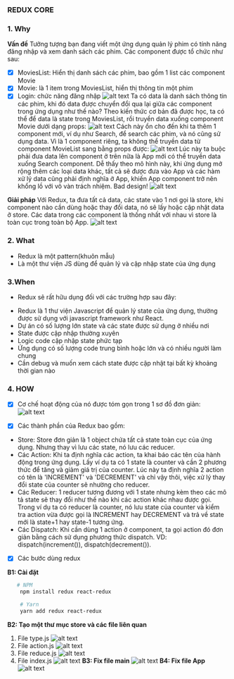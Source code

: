 ### REDUX CORE

### 1. Why

**Vấn đề**
Tưởng tượng bạn đang viết một ứng dụng quản lý phim có tính năng đăng nhập và xem danh sách các phim. Các component được tổ chức như sau:

- [x] MoviesList: Hiển thị danh sách các phim, bao gồm 1 list các component Movie
- [x] Movie: là 1 item trong MoviesList, hiển thị thông tin một phim
- [x] Login: chức năng đăng nhập
      ![alt text](image-1.png)
      Ta có data là danh sách thông tin các phim, khi đó data được chuyển đổi qua lại giữa các component trong ứng dụng như thế nào? Theo kiến thức cơ bản đã được học, ta có thể để data là state trong MoviesList, rồi truyền data xuống component Movie dưới dạng props:
      ![alt text](image-2.png)
      Cách này ổn cho đến khi ta thêm 1 component mới, ví dụ như Search, để search các phim, và nó cũng sử dụng data. Vì là 1 component riêng, ta không thể truyền data từ component MovieList sang bằng props được:
      ![alt text](image-3.png)
      Lúc này ta buộc phải đưa data lên component ở trên nữa là App mới có thể truyền data xuống Search component. Dễ thấy theo mô hình này, khi ứng dụng mở rộng thêm các loại data khác, tất cả sẽ được đưa vào App và các hàm xử lý data cũng phải định nghĩa ở App, khiến App component trở nên khổng lồ với vô vàn trách nhiệm. Bad design!
      ![alt text](image-4.png)

**Giải pháp**
Với Redux, ta đưa tất cả data, các state vào 1 nơi gọi là store, khi component nào cần dùng hoặc thay đổi data, nó sẽ lấy hoặc cập nhật data ở store. Các data trong các component là thống nhất với nhau vì store là toàn cục trong toàn bộ App.
![alt text](image-5.png)

### 2. What

- Redux là một pattern(khuôn mẫu)
- Là một thư viện JS dùng để quản lý và cập nhập state của ứng dụng

### 3.When

- Redux sẽ rất hữu dụng đối với các trường hợp sau đây:

* Redux là 1 thư viện Javascript để quản lý state của ứng dụng, thường được sử dụng với javascript framework như React.
* Dự án có số lượng lớn state và các state được sử dụng ở nhiều nơi
* State được cập nhập thường xuyên
* Logic code cập nhập state phức tạp
* Ứng dụng có số lượng code trung bình hoặc lớn và có nhiều người làm chung
* Cần debug và muốn xem cách state được cập nhật tại bất kỳ khoảng thời gian nào

### 4. HOW

- [x] Cơ chế hoạt động của nó được tóm gọn trong 1 sơ đồ đơn giản:
      ![alt text](image.png)

- [x] Các thành phần của Redux bao gồm:

* Store: Store đơn giản là 1 object chứa tất cả state toàn cục của ứng dụng. Nhưng thay vì lưu các state, nó lưu các reducer.
* Các Action: Khi ta định nghĩa các action, ta khai báo các tên của hành động trong ứng dụng. Lấy ví dụ ta có 1 state là counter và cần 2 phương thức để tăng và giảm giá trị của counter. Lúc này ta định nghĩa 2 action có tên là 'INCREMENT' và 'DECREMENT' và chỉ vậy thôi, việc xử lý thay đổi state của counter sẽ nhường cho reducer.
* Các Reducer: 1 reducer tương đương với 1 state nhưng kèm theo các mô tả state sẽ thay đổi như thế nào khi các action khác nhau được gọi. Trong ví dụ ta có reducer là counter, nó lưu state của counter và kiểm tra action vừa được gọi là INCREMENT hay DECREMENT và trả về state mới là state+1 hay state-1 tương ứng.
* Các Dispatch: Khi cần dùng 1 action ở component, ta gọi action đó đơn giản bằng cách sử dụng phương thức dispatch. VD: dispatch(increment()), dispatch(decrement()).

- [x] Các bước dùng redux

**B1: Cài đặt**

```sh
   # NPM
    npm install redux react-redux

    # Yarn
    yarn add redux react-redux
```

**B2: Tạo một thư mục store và các file liên quan**

1. File type.js
   ![alt text](image-13.png)
2. File action.js
   ![alt text](image-10.png)
3. File reduce.js
   ![alt text](image-14.png)
4. File index.js
   ![alt text](image-12.png)
   **B3: Fix file main**
   ![alt text](image-11.png)
   **B4: Fix file App**
   ![alt text](image-9.png)
